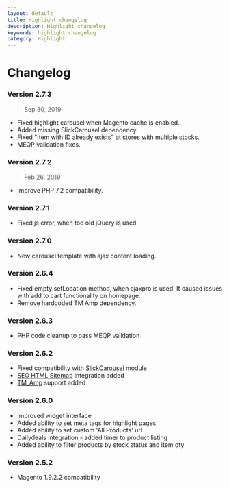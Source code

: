 ```yaml
---
layout: default
title: Highlight changelog
description: Highlight changelog
keywords: highlight changelog
category: Highlight
---
```


# Changelog

### Version 2.7.3

> Sep 30, 2019

 -  Fixed highlight carousel when Magento cache is enabled.
 -  Added missing SlickCarousel dependency.
 -  Fixed "Item with ID already exists" at stores with multiple stocks.
 -  MEQP validation fixes.

### Version 2.7.2

> Feb 26, 2019

 -  Improve PHP 7.2 compatibility.

### Version 2.7.1

 -  Fixed js error, when too old jQuery is used

### Version 2.7.0

 -  New carousel template with ajax content loading.

### Version 2.6.4

 -  Fixed empty setLocation method, when ajaxpro is used. It caused issues with add to cart functionality on homepage.
 -  Remove hardcoded TM Amp dependency.

### Version 2.6.3

 -  PHP code cleanup to pass MEQP validation

### Version 2.6.2

 -  Fixed compatibility with [SlickCarousel](/m1/extensions/slick-carousel/) module
 -  [SEO HTML Sitemap](/m1/extensions/seo-html-sitemap/) integration added
 -  [TM_Amp](/m1/extensions/amp/) support added

### Version 2.6.0

 -  Improved widget interface
 -  Added ability to set meta tags for highlight pages
 -  Added ability to set custom 'All Products' url
 -  Dailydeals integration - added timer to product listing
 -  Added ability to filter products by stock status and item qty

### Version 2.5.2

 -  Magento 1.9.2.2 compatibility
